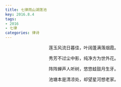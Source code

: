 ```yaml
---
title: 七律雨山湖莲池
key: 2016.8.4
tags: 
- 2016
- 七律
categories: 律诗
---
```


<p align="center">莲玉风流日暮佳，叶阔蓬满落烟霞。
</p>
<p align="center">秀芳不过尘中影，纯净方为世外花。
</p>
<p align="center">阵阵蝉声人听树，悠悠蛙鼓月生牙。
</p>
<p align="center">池塘本是清凉处，却望星河想老家。
</p>
